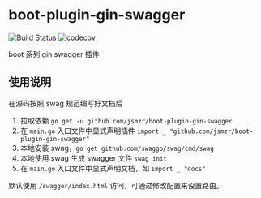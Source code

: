 # boot-plugin-gin-swagger

[![Build Status](https://github.com/jsmzr/boot-plugin-gin-swagger/workflows/Run%20Tests/badge.svg?branch=main)](https://github.com/jsmzr/boot-plugin-gin-swagger/actions?query=branch%3Amain)
[![codecov](https://codecov.io/gh/jsmzr/boot-plugin-gin-swagger/branch/main/graph/badge.svg?token=HNQCAN3UVR)](https://codecov.io/gh/jsmzr/boot-plugin-gin-swagger)

boot 系列 gin swagger 插件

## 使用说明

在源码按照 swag 规范编写好文档后

1. 拉取依赖 `go get -u github.com/jsmzr/boot-plugin-gin-swagger`
2. 在 `main.go` 入口文件中显式声明插件 `import _ "github.com/jsmzr/boot-plugin-gin-swagger"`
3. 本地安装 swag，`go get github.com/swaggo/swag/cmd/swag`
4. 本地使用 swag 生成 swagger 文件 `swag init`
5. 在 `main.go` 入口文件中显式声明文档，如 `import _ "docs"` 

默认使用 `/swagger/index.html` 访问，可通过修改配置来设置路由。

